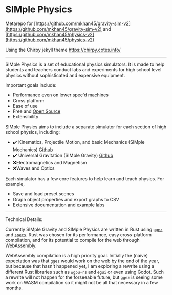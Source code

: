 # SIMple Physics

Metarepo for [https://github.com/mkhan45/gravity-sim-v2](https://github.com/mkhan45/gravity-sim-v2) and [https://github.com/mkhan45/physics-v2](https://github.com/mkhan45/physics-v2)

Using the Chirpy jekyll theme
https://chirpy.cotes.info/

___

SIMple Physics is a set of educational physics simulators. It is made to help students and teachers conduct labs and experiments for high school level physics without sophisticated and expensive equipment.

Important goals include:

- Performance even on lower spec'd machines
- Cross platform
- Ease of use
- Free and [Open Source](https://github.com/mkhan45/SIMple-Physics)
- Extensibility

SIMple Physics aims to include a separate simulator for each section of high school physics, including:

- ✔️ Kinematics, Projectile Motion, and basic Mechanics (SIMple Mechanics) [Github](https://github.com/mkhan45/gravity-sim-v2)
- ✔️ Universal Gravitation (SIMple Gravity) [Github](https://github.com/mkhan45/physics-v2)
- ❌Electromagnetics and Magnetism
- ❌Waves and Optics

Each simulator has a few core features to help learn and teach physics. For example,

- Save and load preset scenes
- Graph object properties and export graphs to CSV
- Extensive documentation and example labs

___

Technical Details:

Currently SIMple Gravity and SIMple Physics are written in Rust using [`ggez`](https://github.com/ggez/ggez) and [`specs`](https://github.com/amethyst/specs). Rust was chosen for its performance, easy cross-platform compilation, and for its potential to compile for the web through WebAssembly.

WebAssembly compilation is a high priority goal. Initially the (naive) expectation was that `ggez` would work on the web by the end of the year, but because that hasn't happened yet, I am exploring a rewrite using a different Rust libraries such as `wgpu-rs` and `egui` or even using Godot. Such a rewrite will not happen for the forseeable future, but `ggez` is seeing some work on WASM compilation so it might not be all that necessary in a few months.
